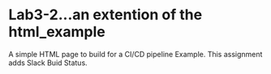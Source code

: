 # Lab3-2...an extention of the html_example
A simple HTML page to build for a CI/CD pipeline Example.  This assignment adds Slack Buid Status.
